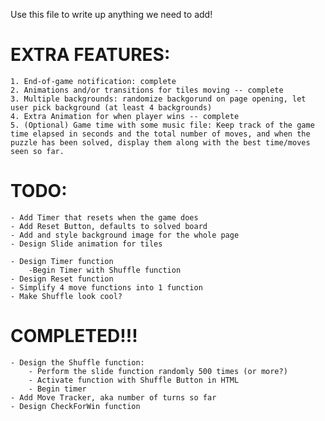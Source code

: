 Use this file to write up anything we need to add!

# EXTRA FEATURES:

    1. End-of-game notification: complete
    2. Animations and/or transitions for tiles moving -- complete
    3. Multiple backgrounds: randomize backgorund on page opening, let user pick background (at least 4 backgrounds) 
    4. Extra Animation for when player wins -- complete
    5. (Optional) Game time with some music file: Keep track of the game time elapsed in seconds and the total number of moves, and when the puzzle has been solved, display them along with the best time/moves seen so far.

# TODO:

    - Add Timer that resets when the game does
    - Add Reset Button, defaults to solved board
    - Add and style background image for the whole page
    - Design Slide animation for tiles

    - Design Timer function
        -Begin Timer with Shuffle function
    - Design Reset function
    - Simplify 4 move functions into 1 function
    - Make Shuffle look cool?

# COMPLETED!!!

    - Design the Shuffle function:
        - Perform the slide function randomly 500 times (or more?)
        - Activate function with Shuffle Button in HTML
        - Begin timer
    - Add Move Tracker, aka number of turns so far
    - Design CheckForWin function
